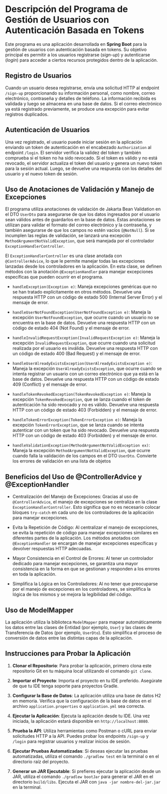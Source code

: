 # Descripción del Programa de Gestión de Usuarios con Autenticación Basada en Tokens

Este programa es una aplicación desarrollada en **Spring Boot** para la gestión de usuarios con autenticación basada en tokens. Su objetivo principal es permitir a los usuarios registrarse (*sign-up*) y autenticarse (*login*) para acceder a ciertos recursos protegidos dentro de la aplicación.

## Registro de Usuarios

Cuando un usuario desea registrarse, envía una solicitud HTTP al endpoint `/sign-up` proporcionando su información personal, como nombre, correo electrónico, contraseña y detalles de teléfono. La información recibida es validada y luego se almacena en una base de datos. Si el correo electrónico ya está registrado previamente, se produce una excepción para evitar registros duplicados.

## Autenticación de Usuarios

Una vez registrado, el usuario puede iniciar sesión en la aplicación enviando un token de autenticación en el encabezado `Authorization` al endpoint `/login`. El servidor verifica la validez del token y también comprueba si el token no ha sido revocado. Si el token es válido y no está revocado, el servidor actualiza el token del usuario y genera un nuevo token para la sesión actual. Luego, se devuelve una respuesta con los detalles del usuario y el nuevo token de sesión.

## Uso de Anotaciones de Validación y Manejo de Excepciones

El programa utiliza anotaciones de validación de Jakarta Bean Validation en el DTO `UserDto` para asegurarse de que los datos ingresados por el usuario sean válidos antes de guardarlos en la base de datos. Estas anotaciones se utilizan para validar el formato del correo electrónico y la contraseña, y también asegurarse de que los campos no estén vacíos (`@NotNull`). Si se incumplen las reglas de validación, se lanzará una excepción `MethodArgumentNotValidException`, que será manejada por el controlador `ExceptionHandlerController`.

El `ExceptionHandlerController` es una clase anotada con `@ControllerAdvice`, lo que le permite manejar todas las excepciones lanzadas desde los controladores en la aplicación. En esta clase, se definen métodos con la anotación `@ExceptionHandler` para manejar excepciones específicas que pueden ocurrir en el programa.

- `handleException(Exception e)`: Maneja excepciones genéricas que no se han tratado explícitamente en otros métodos. Devuelve una respuesta HTTP con un código de estado 500 (Internal Server Error) y el mensaje de error.

- `handleUserNotFoundException(UserNotFoundException e)`: Maneja la excepción `UserNotFoundException`, que ocurre cuando un usuario no se encuentra en la base de datos. Devuelve una respuesta HTTP con un código de estado 404 (Not Found) y el mensaje de error.

- `handleInvalidRequestException(InvalidRequestException e)`: Maneja la excepción `InvalidRequestException`, que ocurre cuando una solicitud realizada por el usuario es inválida. Devuelve una respuesta HTTP con un código de estado 400 (Bad Request) y el mensaje de error.

- `handleUserAlreadyExistsException(UserAlreadyExistsException e)`: Maneja la excepción `UserAlreadyExistsException`, que ocurre cuando se intenta registrar un usuario con un correo electrónico que ya está en la base de datos. Devuelve una respuesta HTTP con un código de estado 409 (Conflict) y el mensaje de error.

- `handleTokenRevokedException(TokenRevokedException e)`: Maneja la excepción `TokenRevokedException`, que se lanza cuando el token de autenticación ha sido revocado y no es válido. Devuelve una respuesta HTTP con un código de estado 403 (Forbidden) y el mensaje de error.

- `handleTokenErrorException(TokenErrorException e)`: Maneja la excepción `TokenErrorException`, que se lanza cuando se intenta autenticar con un token que ha sido revocado. Devuelve una respuesta HTTP con un código de estado 403 (Forbidden) y el mensaje de error.

- `handleValidationException(MethodArgumentNotValidException ex)`: Maneja la excepción `MethodArgumentNotValidException`, que ocurre cuando falla la validación de los campos en el DTO `UserDto`. Convierte los errores de validación en una lista de objetos

## Beneficios del Uso de @ControllerAdvice y @ExceptionHandler

- Centralización del Manejo de Excepciones: Gracias al uso de `@ControllerAdvice`, el manejo de excepciones se centraliza en la clase `ExceptionHandlerController`. Esto significa que no es necesario colocar bloques `try-catch` en cada uno de los controladores de la aplicación para manejar excepciones.

- Evita la Repetición de Código: Al centralizar el manejo de excepciones, se evita la repetición de código para manejar excepciones similares en diferentes partes de la aplicación. Los métodos anotados con `@ExceptionHandler` se encargan de manejar excepciones específicas y devolver respuestas HTTP adecuadas.

- Mayor Consistencia en el Control de Errores: Al tener un controlador dedicado para manejar excepciones, se garantiza una mayor consistencia en la forma en que se gestionan y responden a los errores en toda la aplicación.

- Simplifica la Lógica en los Controladores: Al no tener que preocuparse por el manejo de excepciones en los controladores, se simplifica la lógica de los mismos y se mejora la legibilidad del código.

## Uso de ModelMapper

La aplicación utiliza la biblioteca `ModelMapper` para mapear automáticamente los datos entre las clases de Entidad (por ejemplo, `User`) y las clases de Transferencia de Datos (por ejemplo, `UserDto`). Esto simplifica el proceso de conversión de datos entre las distintas capas de la aplicación.

## Instrucciones para Probar la Aplicación

1. **Clonar el Repositorio**: Para probar la aplicación, primero clona este repositorio Git en tu máquina local utilizando el comando `git clone`.

2. **Importar el Proyecto**: Importa el proyecto en tu IDE preferido. Asegúrate de que tu IDE tenga soporte para proyectos Gradle.

3. **Configurar la Base de Datos**: La aplicación utiliza una base de datos H2 en memoria. Verifica que la configuración de la base de datos en el archivo `application.properties` o `application.yml` sea correcta.

4. **Ejecutar la Aplicación**: Ejecuta la aplicación desde tu IDE. Una vez iniciada, la aplicación estará disponible en `http://localhost:8080`.

5. **Prueba la API**: Utiliza herramientas como Postman o cURL para enviar solicitudes HTTP a la API. Puedes probar los endpoints `/sign-up` y `/login` para registrar usuarios y realizar inicios de sesión.

6. **Ejecutar Pruebas Automatizadas**: Si deseas ejecutar las pruebas automatizadas, utiliza el comando `./gradlew test` en la terminal o en el directorio raíz del proyecto.

7. **Generar un JAR Ejecutable**: Si prefieres ejecutar la aplicación desde un JAR, utiliza el comando `./gradlew bootJar` para generar el JAR en el directorio `build/libs`. Ejecuta el JAR con `java -jar nombre-del-jar.jar` en la terminal.

